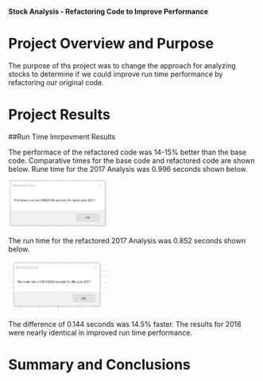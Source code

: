 **Stock Analysis - Refactoring Code to Improve Performance**

# Project Overview and Purpose

The purpose of ths project was to change the approach for analyzing stocks to determine if we could improve run time performance by refactoring our original code.

# Project Results

##Run Time Imrpovment Results

The performace of the refactored code was 14-15% better than the base code.  Comparative times for the base code and refactored code are shown below.
Rune time for the 2017 Analysis was 0.996 seconds shown below.

<img src="Resources/Base run time 2017.png" alt="Resources/Base run time 2017.png" width="200">

The run time for the refactored 2017 Analysis was 0.852 seconds shown below.

<img src="Resources/Refactored run time 2017.png" alt="Resources/Refactored run time 2017.png" width="200" align=center>

The difference of 0.144 seconds was 14.5% faster.  The results for 2018 were nearly identical in improved run time performance.






# Summary and Conclusions

